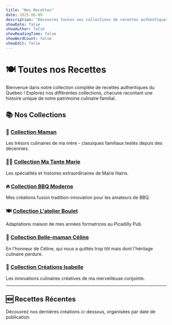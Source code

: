 ```yaml
---
title: "Nos Recettes"
date: 2025-06-09
description: "Découvrez toutes nos collections de recettes authentiques du Québec"
showDate: false
showAuthor: false
showReadingTime: false
showWordCount: false
showEdit: false
---
```


# 🍽️ Toutes nos Recettes

Bienvenue dans notre collection complète de recettes authentiques du Québec ! Explorez nos différentes collections, chacune racontant une histoire unique de notre patrimoine culinaire familial.

## 📚 Nos Collections

### 👵 [Collection Maman](/posts/maman/)
Les trésors culinaires de ma mère - classiques familiaux testés depuis des décennies.

### 👩‍🍳 [Collection Ma Tante Marie](/posts/tante-marie/)
Les spécialités et histoires extraordinaires de Marie Hains.

### 🔥 [Collection BBQ Moderne](/posts/bbq-moderne/)
Mes créations fusion tradition-innovation pour les amateurs de BBQ.

### 🍽️ [Collection L'atelier Boulet](/posts/atelier-boulet/)
Adaptations maison de mes années formatrices au Picadilly Pub.

### 💝 [Collection Belle-maman Céline](/posts/belle-maman-celine/)
En l'honneur de Céline, qui nous a quittés trop tôt mais dont l'héritage culinaire perdure.

### 🎨 [Collection Créations Isabelle](/posts/creations-isabelle/)
Les innovations culinaires créatives de ma merveilleuse conjointe.

---

## 🆕 Recettes Récentes

Découvrez nos dernières créations ci-dessous, organisées par date de publication.